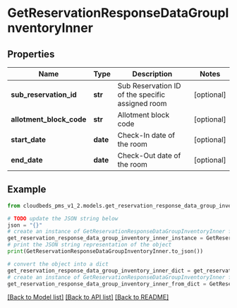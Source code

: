 # GetReservationResponseDataGroupInventoryInner


## Properties

Name | Type | Description | Notes
------------ | ------------- | ------------- | -------------
**sub_reservation_id** | **str** | Sub Reservation ID of the specific assigned room | [optional] 
**allotment_block_code** | **str** | Allotment block code | [optional] 
**start_date** | **date** | Check-In date of the room | [optional] 
**end_date** | **date** | Check-Out date of the room | [optional] 

## Example

```python
from cloudbeds_pms_v1_2.models.get_reservation_response_data_group_inventory_inner import GetReservationResponseDataGroupInventoryInner

# TODO update the JSON string below
json = "{}"
# create an instance of GetReservationResponseDataGroupInventoryInner from a JSON string
get_reservation_response_data_group_inventory_inner_instance = GetReservationResponseDataGroupInventoryInner.from_json(json)
# print the JSON string representation of the object
print(GetReservationResponseDataGroupInventoryInner.to_json())

# convert the object into a dict
get_reservation_response_data_group_inventory_inner_dict = get_reservation_response_data_group_inventory_inner_instance.to_dict()
# create an instance of GetReservationResponseDataGroupInventoryInner from a dict
get_reservation_response_data_group_inventory_inner_from_dict = GetReservationResponseDataGroupInventoryInner.from_dict(get_reservation_response_data_group_inventory_inner_dict)
```
[[Back to Model list]](../README.md#documentation-for-models) [[Back to API list]](../README.md#documentation-for-api-endpoints) [[Back to README]](../README.md)


